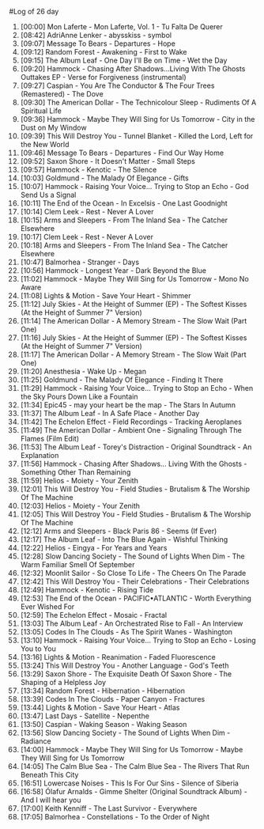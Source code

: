 #Log of 26 day

1. [00:00] Mon Laferte - Mon Laferte, Vol. 1 - Tu Falta De Querer
1. [08:42] AdriAnne Lenker - abysskiss - symbol
1. [09:07] Message To Bears - Departures - Hope
1. [09:12] Random Forest - Awakening - First to Wake
1. [09:15] The Album Leaf - One Day I'll Be on Time - Wet the Day
1. [09:20] Hammock - Chasing After Shadows...Living With The Ghosts Outtakes EP - Verse for Forgiveness (instrumental)
1. [09:27] Caspian - You Are The Conductor & The Four Trees (Remastered) - The Dove
1. [09:30] The American Dollar - The Technicolour Sleep - Rudiments Of A Spiritual Life
1. [09:36] Hammock - Maybe They Will Sing for Us Tomorrow - City in the Dust on My Window
1. [09:39] This Will Destroy You - Tunnel Blanket - Killed the Lord, Left for the New World
1. [09:46] Message To Bears - Departures - Find Our Way Home
1. [09:52] Saxon Shore - It Doesn't Matter - Small Steps
1. [09:57] Hammock - Kenotic - The Silence
1. [10:03] Goldmund - The Malady Of Elegance - Gifts
1. [10:07] Hammock - Raising Your Voice... Trying to Stop an Echo - God Send Us a Signal
1. [10:11] The End of the Ocean - In Excelsis - One Last Goodnight
1. [10:14] Clem Leek - Rest - Never A Lover
1. [10:15] Arms and Sleepers - From The Inland Sea - The Catcher Elsewhere
1. [10:17] Clem Leek - Rest - Never A Lover
1. [10:18] Arms and Sleepers - From The Inland Sea - The Catcher Elsewhere
1. [10:47] Balmorhea - Stranger - Days
1. [10:56] Hammock - Longest Year - Dark Beyond the Blue
1. [11:02] Hammock - Maybe They Will Sing for Us Tomorrow - Mono No Aware
1. [11:08] Lights & Motion - Save Your Heart - Shimmer
1. [11:12] July Skies - At the Height of Summer (EP) - The Softest Kisses (At the Height of Summer 7" Version)
1. [11:14] The American Dollar - A Memory Stream - The Slow Wait (Part One)
1. [11:16] July Skies - At the Height of Summer (EP) - The Softest Kisses (At the Height of Summer 7" Version)
1. [11:17] The American Dollar - A Memory Stream - The Slow Wait (Part One)
1. [11:20] Anesthesia - Wake Up - Megan
1. [11:25] Goldmund - The Malady Of Elegance - Finding It There
1. [11:29] Hammock - Raising Your Voice... Trying to Stop an Echo - When the Sky Pours Down Like a Fountain
1. [11:34] Epic45 - may your heart be the map - The Stars In Autumn
1. [11:37] The Album Leaf - In A Safe Place - Another Day
1. [11:42] The Echelon Effect - Field Recordings - Tracking Aeroplanes
1. [11:49] The American Dollar - Ambient One - Signaling Through The Flames (Film Edit)
1. [11:53] The Album Leaf - Torey's Distraction - Original Soundtrack - An Explanation
1. [11:56] Hammock - Chasing After Shadows... Living With the Ghosts - Something Other Than Remaining
1. [11:59] Helios - Moiety - Your Zenith
1. [12:01] This Will Destroy You - Field Studies - Brutalism & The Worship Of The Machine
1. [12:03] Helios - Moiety - Your Zenith
1. [12:05] This Will Destroy You - Field Studies - Brutalism & The Worship Of The Machine
1. [12:12] Arms and Sleepers - Black Paris 86 - Seems (If Ever)
1. [12:17] The Album Leaf - Into The Blue Again - Wishful Thinking
1. [12:22] Helios - Eingya - For Years and Years
1. [12:28] Slow Dancing Society - The Sound of Lights When Dim - The Warm Familiar Smell Of September
1. [12:32] Moonlit Sailor - So Close To Life - The Cheers On The Parade
1. [12:42] This Will Destroy You - Their Celebrations - Their Celebrations
1. [12:49] Hammock - Kenotic - Rising Tide
1. [12:53] The End of the Ocean - PACIFIC•ATLANTIC - Worth Everything Ever Wished For
1. [12:59] The Echelon Effect - Mosaic - Fractal
1. [13:03] The Album Leaf - An Orchestrated Rise to Fall - An Interview
1. [13:05] Codes In The Clouds - As The Spirit Wanes - Washington
1. [13:10] Hammock - Raising Your Voice... Trying to Stop an Echo - Losing You to You
1. [13:16] Lights & Motion - Reanimation - Faded Fluorescence
1. [13:24] This Will Destroy You - Another Language - God's Teeth
1. [13:29] Saxon Shore - The Exquisite Death Of Saxon Shore - The Shaping of a Helpless Joy
1. [13:34] Random Forest - Hibernation - Hibernation
1. [13:39] Codes In The Clouds - Paper Canyon - Fractures
1. [13:44] Lights & Motion - Save Your Heart - Atlas
1. [13:47] Last Days - Satellite - Nepenthe
1. [13:50] Caspian - Waking Season - Waking Season
1. [13:56] Slow Dancing Society - The Sound of Lights When Dim - Radiance
1. [14:00] Hammock - Maybe They Will Sing for Us Tomorrow - Maybe They Will Sing for Us Tomorrow
1. [14:05] The Calm Blue Sea - The Calm Blue Sea - The Rivers That Run Beneath This City
1. [16:51] Lowercase Noises - This Is For Our Sins - Silence of Siberia
1. [16:58] Ólafur Arnalds - Gimme Shelter (Original Soundtrack Album) - And I will hear you
1. [17:00] Keith Kenniff - The Last Survivor - Everywhere
1. [17:05] Balmorhea - Constellations - To the Order of Night
